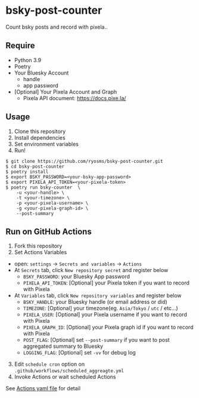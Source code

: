 # bsky-post-counter

Count bsky posts and record with pixela..

## Require

* Python 3.9
* Poetry
* Your Bluesky Account
  * handle
  * app password
* [Optional] Your Pixela Account and Graph
  * Pixela API document: https://docs.pixe.la/

## Usage

1. Clone this repository
2. Install dependencies
3. Set environment variables
4. Run!

```console
$ git clone https://github.com/ryosms/bsky-post-counter.git
$ cd bsky-post-counter
$ poetry install
$ export BSKY_PASSWORD=<your-bsky-app-password>
$ export PIXELA_API_TOKEN=<your-pixela-token>
$ poetry run bsky-counter  \
    -u <your-handle> \
    -t <your-timezone> \
    -p <your-pixela-username> \
    -g <your-pixela-graph-id> \
    --post-summary
```

## Run on GitHub Actions

1. Fork this repository
2. Set Actions Variables
  * open: `settings` -> `Secrets and variables` -> `Actions`
  * At `Secrets` tab, click `New repository secret` and register below
    * `BSKY_PASSWORD`: your Bluesky App password
    * `PIXELA_API_TOKEN`: [Optional] your Pixela token if you want to record with Pixela
  * At `Variables` tab, click `New repository variables` and register below
    * `BSKY_HANDLE`: your Bluesky handle (or email address or did)
    * `TIMEZONE`: [Optional] your timezone(eg. `Asia/Tokyo` / `utc` / etc...)
    * `PIXELA_USER`: [Optional] your Pixela username if you want to record with Pixela
    * `PIXELA_GRAPH_ID`: [Optional] your Pixela graph id if you want to record with Pixela
    * `POST_FLAG`: [Optional] set `--post-summary` if you want to post aggregated summary to Bluesky
    * `LOGGING_FLAG`: [Optional] set `-vv` for debug log
3. Edit `schedule cron` option on `.github/workflows/scheduled_aggreagte.yml` 
4. Invoke Actions or wait scheduled Actions

See [Actions yaml file](.github/workflows/scheduled_aggregate.yml) for detail
